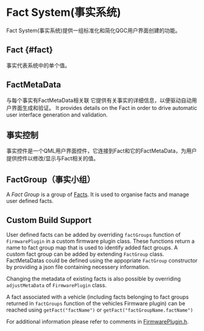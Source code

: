 # Fact System(事实系统)

Fact System(事实系统)提供一组标准化和简化QGC用户界面创建的功能。

## Fact {#fact}

事实代表系统中的单个值。

## FactMetaData

与每个事实有FactMetaData相关联 它提供有关事实的详细信息，以便驱动自动用户界面生成和验证。 It provides details on the Fact in order to drive automatic user interface generation and validation.

## 事实控制

事实控件是一个QML用户界面控件，它连接到Fact和它的FactMetaData，为用户提供控件以修改/显示与Fact相关的值。

## FactGroup（事实小组）

A _Fact Group_ is a group of [Facts](#fact).
It is used to organise facts and manage user defined facts.

## Custom Build Support

User defined facts can be added by overriding `factGroups` function of `FirmwarePlugin` in a custom firmware plugin class.
These functions return a name to fact group map that is used to identify added fact groups.
A custom fact group can be added by extending `FactGroup` class.
FactMetaDatas could be defined using the appopriate `FactGroup` constructor by providing a json file containing necessery information.

Changing the metadata of existing facts is also possible by overriding `adjustMetaData` of `FirmwarePlugin` class.

A fact associated with a vehicle (including facts belonging to fact groups returned in `factGroups` function of the vehicles Firmware plugin) can be reached using `getFact("factName")` or `getFact("factGroupName.factName")`

For additional information please refer to comments in [FirmwarePlugin.h](https://github.com/mavlink/qgroundcontrol/blob/v4.0.8/src/FirmwarePlugin/FirmwarePlugin.h).
